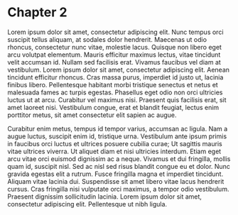 Chapter 2
=========

Lorem ipsum dolor sit amet, consectetur adipiscing elit. Nunc tempus orci suscipit tellus aliquam, at sodales dolor hendrerit. Maecenas ut odio rhoncus, consectetur nunc vitae, molestie lacus. Quisque non libero eget arcu volutpat elementum. Mauris efficitur maximus lectus, vitae tincidunt velit accumsan id. Nullam sed facilisis erat. Vivamus faucibus vel diam at vestibulum. Lorem ipsum dolor sit amet, consectetur adipiscing elit. Aenean tincidunt efficitur rhoncus. Cras massa purus, imperdiet id justo ut, lacinia finibus libero. Pellentesque habitant morbi tristique senectus et netus et malesuada fames ac turpis egestas. Phasellus eget odio non orci ultricies luctus ut at arcu. Curabitur vel maximus nisi. Praesent quis facilisis erat, sit amet laoreet nisi. Vestibulum congue, erat et blandit feugiat, lectus enim porttitor metus, sit amet consectetur elit sapien ac augue.

Curabitur enim metus, tempus id tempor varius, accumsan ac ligula. Nam a augue luctus, suscipit enim id, tristique urna. Vestibulum ante ipsum primis in faucibus orci luctus et ultrices posuere cubilia curae; Ut sagittis mauris vitae ultrices viverra. Ut aliquet diam et nisi ultricies interdum. Etiam eget arcu vitae orci euismod dignissim ac a neque. Vivamus et dui fringilla, mollis quam id, suscipit nisl. Sed ac nisl sed risus blandit congue eu et dolor. Nunc gravida egestas elit a rutrum. Fusce fringilla magna et imperdiet tincidunt. Aliquam vitae lacinia dui. Suspendisse sit amet libero vitae lacus hendrerit cursus. Cras fringilla nisi vulputate orci maximus, a tempor odio vestibulum. Praesent dignissim sollicitudin lacinia. Lorem ipsum dolor sit amet, consectetur adipiscing elit. Pellentesque ut nibh ligula.

